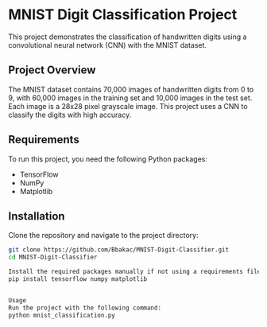 # MNIST Digit Classification Project

This project demonstrates the classification of handwritten digits using a convolutional neural network (CNN) with the MNIST dataset.

## Project Overview

The MNIST dataset contains 70,000 images of handwritten digits from 0 to 9, with 60,000 images in the training set and 10,000 images in the test set. Each image is a 28x28 pixel grayscale image. This project uses a CNN to classify the digits with high accuracy.

## Requirements

To run this project, you need the following Python packages:
- TensorFlow
- NumPy
- Matplotlib

## Installation

Clone the repository and navigate to the project directory:
```bash
git clone https://github.com/Bbakac/MNIST-Digit-Classifier.git
cd MNIST-Digit-Classifier

Install the required packages manually if not using a requirements file:
pip install tensorflow numpy matplotlib


Usage
Run the project with the following command:
python mnist_classification.py




